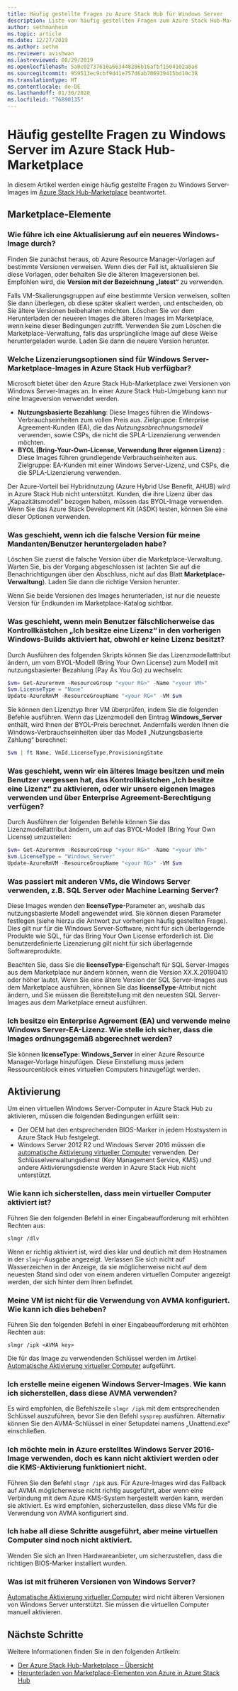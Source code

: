```yaml
---
title: Häufig gestellte Fragen zu Azure Stack Hub für Windows Server
description: Liste von häufig gestellten Fragen zum Azure Stack Hub-Marketplace für Windows Server
author: sethmanheim
ms.topic: article
ms.date: 12/27/2019
ms.author: sethm
ms.reviewer: avishwan
ms.lastreviewed: 08/29/2019
ms.openlocfilehash: 5a0c02737610a663448286b16afbf1504102a8a6
ms.sourcegitcommit: 959513ec9cbf9d41e757d6ab706939415bd10c38
ms.translationtype: HT
ms.contentlocale: de-DE
ms.lasthandoff: 01/30/2020
ms.locfileid: "76890135"
---
```

# <a name="windows-server-in-azure-stack-hub-marketplace-faq"></a>Häufig gestellte Fragen zu Windows Server im Azure Stack Hub-Marketplace

In diesem Artikel werden einige häufig gestellte Fragen zu Windows Server-Images im [Azure Stack Hub-Marketplace](azure-stack-marketplace.md) beantwortet.

## <a name="marketplace-items"></a>Marketplace-Elemente

### <a name="how-do-i-update-to-a-newer-windows-image"></a>Wie führe ich eine Aktualisierung auf ein neueres Windows-Image durch?

Finden Sie zunächst heraus, ob Azure Resource Manager-Vorlagen auf bestimmte Versionen verweisen. Wenn dies der Fall ist, aktualisieren Sie diese Vorlagen, oder behalten Sie die älteren Imageversionen bei. Empfohlen wird, die **Version mit der Bezeichnung „latest“** zu verwenden.

Falls VM-Skalierungsgruppen auf eine bestimmte Version verweisen, sollten Sie dann überlegen, ob diese später skaliert werden, und entscheiden, ob Sie ältere Versionen beibehalten möchten. Löschen Sie vor dem Herunterladen der neueren Images die älteren Images im Marketplace, wenn keine dieser Bedingungen zutrifft. Verwenden Sie zum Löschen die Marketplace-Verwaltung, falls das ursprüngliche Image auf diese Weise heruntergeladen wurde. Laden Sie dann die neuere Version herunter.

### <a name="what-are-the-licensing-options-for-windows-server-marketplace-images-on-azure-stack-hub"></a>Welche Lizenzierungsoptionen sind für Windows Server-Marketplace-Images in Azure Stack Hub verfügbar?

Microsoft bietet über den Azure Stack Hub-Marketplace zwei Versionen von Windows Server-Images an. In einer Azure Stack Hub-Umgebung kann nur eine Imageversion verwendet werden.  

- **Nutzungsbasierte Bezahlung**: Diese Images führen die Windows-Verbrauchseinheiten zum vollen Preis aus.
   Zielgruppe: Enterprise Agreement-Kunden (EA), die das *Nutzungsabrechnungsmodell* verwenden, sowie CSPs, die nicht die SPLA-Lizenzierung verwenden möchten.
- **BYOL (Bring-Your-Own-License, Verwendung Ihrer eigenen Lizenz)** : Diese Images führen grundlegende Verbrauchseinheiten aus.
   Zielgruppe: EA-Kunden mit einer Windows Server-Lizenz, und CSPs, die die SPLA-Lizenzierung verwenden.

Der Azure-Vorteil bei Hybridnutzung (Azure Hybrid Use Benefit, AHUB) wird in Azure Stack Hub nicht unterstützt. Kunden, die ihre Lizenz über das „Kapazitätsmodell“ bezogen haben, müssen das BYOL-Image verwenden. Wenn Sie das Azure Stack Development Kit (ASDK) testen, können Sie eine dieser Optionen verwenden.

### <a name="what-if-i-downloaded-the-wrong-version-to-offer-my-tenantsusers"></a>Was geschieht, wenn ich die falsche Version für meine Mandanten/Benutzer heruntergeladen habe?

Löschen Sie zuerst die falsche Version über die Marketplace-Verwaltung. Warten Sie, bis der Vorgang abgeschlossen ist (achten Sie auf die Benachrichtigungen über den Abschluss, nicht auf das Blatt **Marketplace-Verwaltung**). Laden Sie dann die richtige Version herunter.

Wenn Sie beide Versionen des Images herunterladen, ist nur die neueste Version für Endkunden im Marketplace-Katalog sichtbar.

### <a name="what-if-my-user-incorrectly-checked-the-i-have-a-license-box-in-previous-windows-builds-and-they-dont-have-a-license"></a>Was geschieht, wenn mein Benutzer fälschlicherweise das Kontrollkästchen „Ich besitze eine Lizenz“ in den vorherigen Windows-Builds aktiviert hat, obwohl er keine Lizenz besitzt?

Durch Ausführen des folgenden Skripts können Sie das Lizenzmodellattribut ändern, um vom BYOL-Modell (Bring Your Own License) zum Modell mit nutzungsbasierter Bezahlung (Pay As You Go) zu wechseln:

```powershell
$vm= Get-Azurermvm -ResourceGroup "<your RG>" -Name "<your VM>"
$vm.LicenseType = "None"
Update-AzureRmVM -ResourceGroupName "<your RG>" -VM $vm
```

Sie können den Lizenztyp Ihrer VM überprüfen, indem Sie die folgenden Befehle ausführen. Wenn das Lizenzmodell den Eintrag **Windows_Server** enthält, wird Ihnen der BYOL-Preis berechnet. Andernfalls werden Ihnen die Windows-Verbrauchseinheiten über das Modell „Nutzungsbasierte Zahlung“ berechnet:

```powershell
$vm | ft Name, VmId,LicenseType,ProvisioningState
```

### <a name="what-if-i-have-an-older-image-and-my-user-forgot-to-check-the-i-have-a-license-box-or-we-use-our-own-images-and-we-do-have-enterprise-agreement-entitlement"></a>Was geschieht, wenn wir ein älteres Image besitzen und mein Benutzer vergessen hat, das Kontrollkästchen „Ich besitze eine Lizenz“ zu aktivieren, oder wir unsere eigenen Images verwenden und über Enterprise Agreement-Berechtigung verfügen?

Durch Ausführen der folgenden Befehle können Sie das Lizenzmodellattribut ändern, um auf das BYOL-Modell (Bring Your Own License) umzustellen:

```powershell
$vm= Get-Azurermvm -ResourceGroup "<your RG>" -Name "<your VM>"
$vm.LicenseType = "Windows_Server"
Update-AzureRmVM -ResourceGroupName "<your RG>" -VM $vm
```

### <a name="what-about-other-vms-that-use-windows-server-such-as-sql-or-machine-learning-server"></a>Was passiert mit anderen VMs, die Windows Server verwenden, z.B. SQL Server oder Machine Learning Server?

Diese Images wenden den **licenseType**-Parameter an, weshalb das nutzungsbasierte Modell angewendet wird. Sie können diesen Parameter festlegen (siehe hierzu die Antwort zur vorherigen häufig gestellten Frage). Dies gilt nur für die Windows Server-Software, nicht für sich überlagernde Produkte wie SQL, für das Bring Your Own License erforderlich ist. Die benutzerdefinierte Lizenzierung gilt nicht für sich überlagernde Softwareprodukte.

Beachten Sie, dass Sie die **licenseType**-Eigenschaft für SQL Server-Images aus dem Marketplace nur ändern können, wenn die Version XX.X.20190410 oder höher lautet. Wenn Sie eine ältere Version der SQL Server-Images aus dem Marketplace ausführen, können Sie das **licenseType**-Attribut nicht ändern, und Sie müssen die Bereitstellung mit den neuesten SQL Server-Images aus dem Marketplace erneut ausführen.

### <a name="i-have-an-enterprise-agreement-ea-and-will-be-using-my-ea-windows-server-license-how-do-i-make-sure-images-are-billed-correctly"></a>Ich besitze ein Enterprise Agreement (EA) und verwende meine Windows Server-EA-Lizenz. Wie stelle ich sicher, dass die Images ordnungsgemäß abgerechnet werden?

Sie können **licenseType: Windows_Server** in einer Azure Resource Manager-Vorlage hinzufügen. Diese Einstellung muss jedem Ressourcenblock eines virtuellen Computers hinzugefügt werden.

## <a name="activation"></a>Aktivierung

Um einen virtuellen Windows Server-Computer in Azure Stack Hub zu aktivieren, müssen die folgenden Bedingungen erfüllt sein:

- Der OEM hat den entsprechenden BIOS-Marker in jedem Hostsystem in Azure Stack Hub festgelegt.
- Windows Server 2012 R2 und Windows Server 2016 müssen die [automatische Aktivierung virtueller Computer](/previous-versions/windows/it-pro/windows-server-2012-R2-and-2012/dn303421(v=ws.11)) verwenden. Der Schlüsselverwaltungsdienst (Key Management Service, KMS) und andere Aktivierungsdienste werden in Azure Stack Hub nicht unterstützt.

### <a name="how-can-i-verify-that-my-virtual-machine-is-activated"></a>Wie kann ich sicherstellen, dass mein virtueller Computer aktiviert ist?

Führen Sie den folgenden Befehl in einer Eingabeaufforderung mit erhöhten Rechten aus:

```shell
slmgr /dlv
```

Wenn er richtig aktiviert ist, wird dies klar und deutlich mit dem Hostnamen in der `slmgr`-Ausgabe angezeigt. Verlassen Sie sich nicht auf Wasserzeichen in der Anzeige, da sie möglicherweise nicht auf dem neuesten Stand sind oder von einem anderen virtuellen Computer angezeigt werden, der sich hinter dem Ihren befindet.

### <a name="my-vm-is-not-set-up-to-use-avma-how-can-i-fix-it"></a>Meine VM ist nicht für die Verwendung von AVMA konfiguriert. Wie kann ich dies beheben?

Führen Sie den folgenden Befehl in einer Eingabeaufforderung mit erhöhten Rechten aus:

```shell
slmgr /ipk <AVMA key>
```

Die für das Image zu verwendenden Schlüssel werden im Artikel [Automatische Aktivierung virtueller Computer](/previous-versions/windows/it-pro/windows-server-2012-R2-and-2012/dn303421(v=ws.11)) aufgeführt.

### <a name="i-create-my-own-windows-server-images-how-can-i-make-sure-they-use-avma"></a>Ich erstelle meine eigenen Windows Server-Images. Wie kann ich sicherstellen, dass diese AVMA verwenden?

Es wird empfohlen, die Befehlszeile `slmgr /ipk` mit dem entsprechenden Schlüssel auszuführen, bevor Sie den Befehl `sysprep` ausführen. Alternativ können Sie den AVMA-Schlüssel in einer Setupdatei namens „Unattend.exe“ einschließen.

### <a name="i-am-trying-to-use-my-windows-server-2016-image-created-on-azure-and-it-is-not-activating-or-using-kms-activation"></a>Ich möchte mein in Azure erstelltes Windows Server 2016-Image verwenden, doch es kann nicht aktiviert werden oder die KMS-Aktivierung funktioniert nicht.

Führen Sie den Befehl `slmgr /ipk` aus. Für Azure-Images wird das Fallback auf AVMA möglicherweise nicht richtig ausgeführt, aber wenn eine Verbindung mit dem Azure KMS-System hergestellt werden kann, werden sie aktiviert. Es wird empfohlen, sicherzustellen, dass diese VMs für die Verwendung von AVMA konfiguriert sind.

### <a name="i-have-performed-all-of-these-steps-but-my-virtual-machines-are-still-not-activating"></a>Ich habe all diese Schritte ausgeführt, aber meine virtuellen Computer sind noch nicht aktiviert.

Wenden Sie sich an Ihren Hardwareanbieter, um sicherzustellen, dass die richtigen BIOS-Marker installiert wurden.

### <a name="what-about-earlier-versions-of-windows-server"></a>Was ist mit früheren Versionen von Windows Server?

[Automatische Aktivierung virtueller Computer](/previous-versions/windows/it-pro/windows-server-2012-R2-and-2012/dn303421(v=ws.11)) wird nicht älteren Versionen von Windows Server unterstützt. Sie müssen die virtuellen Computer manuell aktivieren.

## <a name="next-steps"></a>Nächste Schritte

Weitere Informationen finden Sie in den folgenden Artikeln:

- [Der Azure Stack Hub-Marketplace – Übersicht](azure-stack-marketplace.md)
- [Herunterladen von Marketplace-Elementen von Azure in Azure Stack Hub](azure-stack-download-azure-marketplace-item.md)
